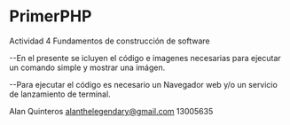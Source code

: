 # PrimerPHP
Actividad 4 Fundamentos de construcción de software

--En el presente se icluyen el código e imagenes necesarias para 
ejecutar un comando simple y mostrar una imágen.

--Para ejecutar el código es necesario un Navegador web y/o un servicio de lanzamiento de terminal.


Alan Quinteros
alanthelegendary@gmail.com
13005635
